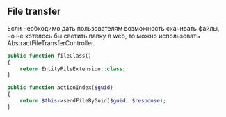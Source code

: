 ## File transfer

Если необходимо дать пользователям возможность скачивать файлы, но не хотелось бы светить папку в web,
то можно использовать AbstractFileTransferController.

```php
public function fileClass()
{
    return EntityFileExtension::class;
}

public function actionIndex($guid)
{
    return $this->sendFileByGuid($guid, $response);
}
```